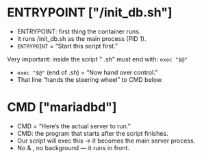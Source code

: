 
# ENTRYPOINT ["/init_db.sh"]
- ENTRYPOINT: first thing the container runs.
- It runs /init_db.sh as the main process (PID 1).
- `ENTRYPOINT` = “Start this script first.”

Very important: inside the script " .sh" must end with:  `exec "$@"`
- `exec "$@"` (end of .sh) = “Now hand over control.”
- That line “hands the steering wheel” to CMD below.


# CMD ["mariadbd"]
- CMD = “Here’s the actual server to run.”
- CMD: the program that starts after the script finishes.
- Our script will exec this → it becomes the main server process.
- No & , no background — it runs in front.
